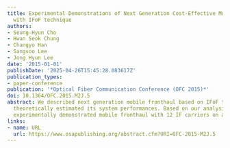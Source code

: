 ```yaml
---
title: Experimental Demonstrations of Next Generation Cost-Effective Mobile Fronthaul
  with IFoF technique
authors:
- Seung-Hyun Cho
- Hwan Seok Chung
- Changyo Han
- Sangsoo Lee
- Jong Hyun Lee
date: '2015-01-01'
publishDate: '2025-04-26T15:45:28.083617Z'
publication_types:
- paper-conference
publication: '*Optical Fiber Communication Conference (OFC 2015)*'
doi: 10.1364/OFC.2015.M2J.5
abstract: We described next generation mobile fronthaul based on IFoF technique and
  theoretically estimated its system performances. Based on our analysis, we also
  experimentally demonstrated mobile fronthaul with 12 IF carriers on a single wavelength.
links:
- name: URL
  url: https://www.osapublishing.org/abstract.cfm?URI=OFC-2015-M2J.5
---
```

